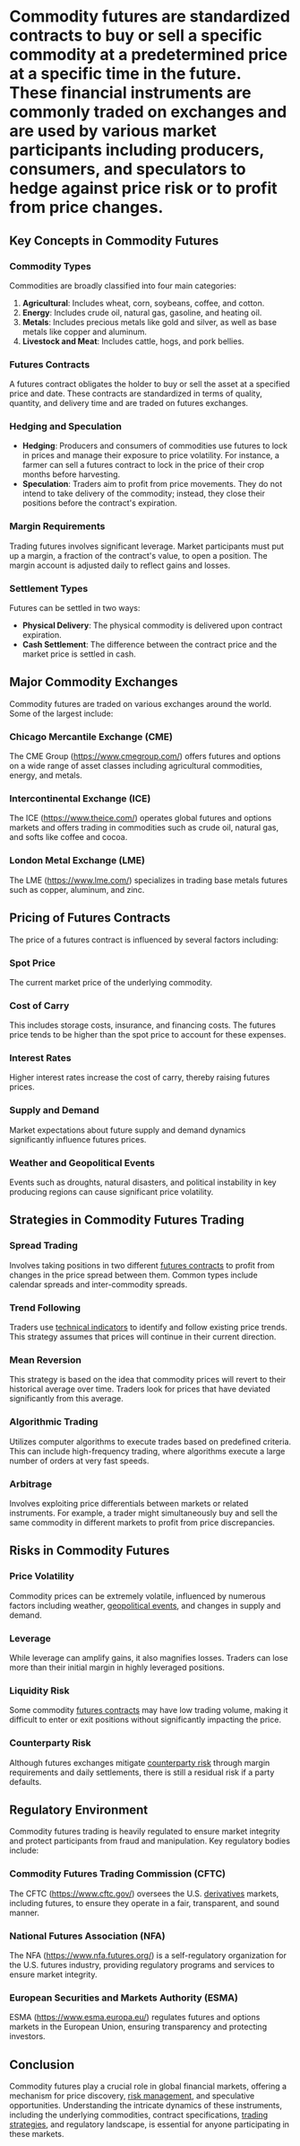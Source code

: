 # Commodity futures are standardized contracts to buy or sell a specific commodity at a predetermined price at a specific time in the future. These financial instruments are commonly traded on exchanges and are used by various market participants including producers, consumers, and speculators to hedge against price risk or to profit from price changes.

## Key Concepts in Commodity Futures

### Commodity Types
Commodities are broadly classified into four main categories:

1. **Agricultural**: Includes wheat, corn, soybeans, coffee, and cotton.
2. **Energy**: Includes crude oil, natural gas, gasoline, and heating oil.
3. **Metals**: Includes precious metals like gold and silver, as well as base metals like copper and aluminum.
4. **Livestock and Meat**: Includes cattle, hogs, and pork bellies.

### Futures Contracts
A futures contract obligates the holder to buy or sell the asset at a specified price and date. These contracts are standardized in terms of quality, quantity, and delivery time and are traded on futures exchanges.

### Hedging and Speculation
- **Hedging**: Producers and consumers of commodities use futures to lock in prices and manage their exposure to price volatility. For instance, a farmer can sell a futures contract to lock in the price of their crop months before harvesting.
- **Speculation**: Traders aim to profit from price movements. They do not intend to take delivery of the commodity; instead, they close their positions before the contract's expiration.

### Margin Requirements
Trading futures involves significant leverage. Market participants must put up a margin, a fraction of the contract's value, to open a position. The margin account is adjusted daily to reflect gains and losses.

### Settlement Types
Futures can be settled in two ways:
- **Physical Delivery**: The physical commodity is delivered upon contract expiration.
- **Cash Settlement**: The difference between the contract price and the market price is settled in cash.

## Major Commodity Exchanges
Commodity futures are traded on various exchanges around the world. Some of the largest include:

### Chicago Mercantile Exchange (CME)
The CME Group (https://www.cmegroup.com/) offers futures and options on a wide range of asset classes including agricultural commodities, energy, and metals.

### Intercontinental Exchange (ICE)
The ICE (https://www.theice.com/) operates global futures and options markets and offers trading in commodities such as crude oil, natural gas, and softs like coffee and cocoa.

### London Metal Exchange (LME)
The LME (https://www.lme.com/) specializes in trading base metals futures such as copper, aluminum, and zinc.

## Pricing of Futures Contracts
The price of a futures contract is influenced by several factors including:

### Spot Price
The current market price of the underlying commodity.

### Cost of Carry
This includes storage costs, insurance, and financing costs. The futures price tends to be higher than the spot price to account for these expenses.

### Interest Rates
Higher interest rates increase the cost of carry, thereby raising futures prices.

### Supply and Demand
Market expectations about future supply and demand dynamics significantly influence futures prices.

### Weather and Geopolitical Events
Events such as droughts, natural disasters, and political instability in key producing regions can cause significant price volatility.

## Strategies in Commodity Futures Trading

### Spread Trading
Involves taking positions in two different [futures contracts](../f/futures_contracts.md) to profit from changes in the price spread between them. Common types include calendar spreads and inter-commodity spreads.

### Trend Following
Traders use [technical indicators](../t/technical_indicators.md) to identify and follow existing price trends. This strategy assumes that prices will continue in their current direction.

### Mean Reversion
This strategy is based on the idea that commodity prices will revert to their historical average over time. Traders look for prices that have deviated significantly from this average.

### Algorithmic Trading
Utilizes computer algorithms to execute trades based on predefined criteria. This can include high-frequency trading, where algorithms execute a large number of orders at very fast speeds.

### Arbitrage
Involves exploiting price differentials between markets or related instruments. For example, a trader might simultaneously buy and sell the same commodity in different markets to profit from price discrepancies.

## Risks in Commodity Futures

### Price Volatility
Commodity prices can be extremely volatile, influenced by numerous factors including weather, [geopolitical events](../g/geopolitical_events.md), and changes in supply and demand.

### Leverage
While leverage can amplify gains, it also magnifies losses. Traders can lose more than their initial margin in highly leveraged positions.

### Liquidity Risk
Some commodity [futures contracts](../f/futures_contracts.md) may have low trading volume, making it difficult to enter or exit positions without significantly impacting the price.

### Counterparty Risk
Although futures exchanges mitigate [counterparty risk](../c/counterparty_risk.md) through margin requirements and daily settlements, there is still a residual risk if a party defaults.

## Regulatory Environment
Commodity futures trading is heavily regulated to ensure market integrity and protect participants from fraud and manipulation. Key regulatory bodies include:

### Commodity Futures Trading Commission (CFTC)
The CFTC (https://www.cftc.gov/) oversees the U.S. [derivatives](../d/derivatives.md) markets, including futures, to ensure they operate in a fair, transparent, and sound manner.

### National Futures Association (NFA)
The NFA (https://www.nfa.futures.org/) is a self-regulatory organization for the U.S. futures industry, providing regulatory programs and services to ensure market integrity.

### European Securities and Markets Authority (ESMA)
ESMA (https://www.esma.europa.eu/) regulates futures and options markets in the European Union, ensuring transparency and protecting investors.

## Conclusion
Commodity futures play a crucial role in global financial markets, offering a mechanism for price discovery, [risk management](../r/risk_management.md), and speculative opportunities. Understanding the intricate dynamics of these instruments, including the underlying commodities, contract specifications, [trading strategies](../t/trading_strategies.md), and regulatory landscape, is essential for anyone participating in these markets.